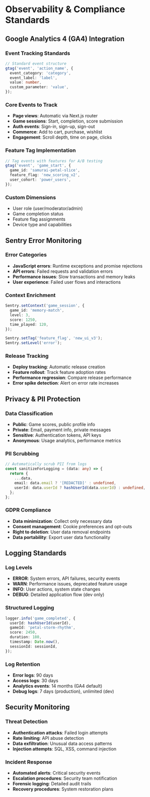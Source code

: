 # Observability & Compliance Standards

## Google Analytics 4 (GA4) Integration

### Event Tracking Standards

```typescript
// Standard event structure
gtag('event', 'action_name', {
  event_category: 'category',
  event_label: 'label',
  value: number,
  custom_parameter: 'value',
});
```

### Core Events to Track

- **Page views**: Automatic via Next.js router
- **Game sessions**: Start, completion, score submission
- **Auth events**: Sign-in, sign-up, sign-out
- **Commerce**: Add to cart, purchase, wishlist
- **Engagement**: Scroll depth, time on page, clicks

### Feature Tag Implementation

```typescript
// Tag events with features for A/B testing
gtag('event', 'game_start', {
  game_id: 'samurai-petal-slice',
  feature_flag: 'new_scoring_v2',
  user_cohort: 'power_users',
});
```

### Custom Dimensions

- User role (user/moderator/admin)
- Game completion status
- Feature flag assignments
- Device type and capabilities

## Sentry Error Monitoring

### Error Categories

- **JavaScript errors**: Runtime exceptions and promise rejections
- **API errors**: Failed requests and validation errors
- **Performance issues**: Slow transactions and memory leaks
- **User experience**: Failed user flows and interactions

### Context Enrichment

```typescript
Sentry.setContext('game_session', {
  game_id: 'memory-match',
  level: 3,
  score: 1250,
  time_played: 120,
});

Sentry.setTag('feature_flag', 'new_ui_v3');
Sentry.setLevel('error');
```

### Release Tracking

- **Deploy tracking**: Automatic release creation
- **Feature rollout**: Track feature adoption rates
- **Performance regression**: Compare release performance
- **Error spike detection**: Alert on error rate increases

## Privacy & PII Protection

### Data Classification

- **Public**: Game scores, public profile info
- **Private**: Email, payment info, private messages
- **Sensitive**: Authentication tokens, API keys
- **Anonymous**: Usage analytics, performance metrics

### PII Scrubbing

```typescript
// Automatically scrub PII from logs
const sanitizeForLogging = (data: any) => {
  return {
    ...data,
    email: data.email ? '[REDACTED]' : undefined,
    userId: data.userId ? hashUserId(data.userId) : undefined,
  };
};
```

### GDPR Compliance

- **Data minimization**: Collect only necessary data
- **Consent management**: Cookie preferences and opt-outs
- **Right to deletion**: User data removal endpoints
- **Data portability**: Export user data functionality

## Logging Standards

### Log Levels

- **ERROR**: System errors, API failures, security events
- **WARN**: Performance issues, deprecated feature usage
- **INFO**: User actions, system state changes
- **DEBUG**: Detailed application flow (dev only)

### Structured Logging

```typescript
logger.info('game_completed', {
  userId: hashUserId(userId),
  gameId: 'petal-storm-rhythm',
  score: 2450,
  duration: 180,
  timestamp: Date.now(),
  sessionId: sessionId,
});
```

### Log Retention

- **Error logs**: 90 days
- **Access logs**: 30 days
- **Analytics events**: 14 months (GA4 default)
- **Debug logs**: 7 days (production), unlimited (dev)

## Security Monitoring

### Threat Detection

- **Authentication attacks**: Failed login attempts
- **Rate limiting**: API abuse detection
- **Data exfiltration**: Unusual data access patterns
- **Injection attempts**: SQL, XSS, command injection

### Incident Response

- **Automated alerts**: Critical security events
- **Escalation procedures**: Security team notification
- **Forensic logging**: Detailed audit trails
- **Recovery procedures**: System restoration plans
